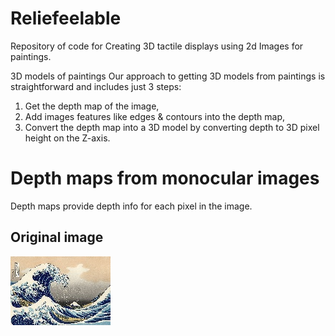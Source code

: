 # Reliefeelable
Repository of code for Creating 3D tactile displays using 2d Images for paintings.

3D models of paintings
Our approach to getting 3D models from paintings is straightforward and includes just 3 steps:
1. Get the depth map of the image,
2. Add images features like edges & contours into the depth map,
3. Convert the depth map into a 3D model by converting depth to 3D pixel height on the Z-axis.

# Depth maps from monocular images 
Depth maps provide depth info for each pixel in the image.

## Original image
![Great Wave](docs/Great_Wave.jpg "Great Wave")


